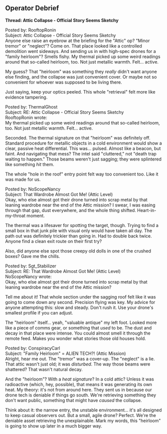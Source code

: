 ## **Operator Debrief**

**Thread: Attic Collapse \- Official Story Seems Sketchy**

Posted by: RooftopRonin  
Subject: Attic Collapse \- Official Story Seems Sketchy  
Anyone else raise an eyebrow at the briefing for the "Attic" op? "Minor tremor" or "neglect"? Come on. That place looked like a controlled demolition went sideways. And sending us in with high-spec drones for a "family heirloom"? Smells fishy. My thermal picked up some weird readings around that so-called heirloom, too. Not just metallic warmth. Felt… active.

My guess? That "heirloom" was something they *really* didn't want anyone else finding, and the collapse was just convenient cover. Or maybe not so convenient for whoever was supposed to be living there.

Just saying, keep your optics peeled. This whole "retrieval" felt more like evidence tampering.

Posted by: ThermalGhost  
Subject: RE: Attic Collapse \- Official Story Seems Sketchy  
RooftopRonin wrote:  
My thermal picked up some weird readings around that so-called heirloom, too. Not just metallic warmth. Felt… active.

Seconded. The thermal signature on that "heirloom" was definitely off. Standard procedure for metallic objects in a cold environment would show a clear, passive heat differential. This was… pulsed. Almost like a beacon, but faint. And navigating that mess? The intel said "cluttered," not "death trap waiting to happen." Those beams weren't just sagging; they were splintered like something *hit* them.

The whole "hole in the roof" entry point felt way too convenient too. Like it was made for us.

Posted by: NoScopeNancy  
Subject: That Wardrobe Almost Got Me\! (Attic Level)  
Okay, who else almost got their drone turned into scrap metal by that leaning wardrobe near the end of the Attic mission? I swear, I was easing through that gap, dust everywhere, and the whole thing shifted. Heart-in-my-throat moment.

The thermal was a lifesaver for spotting the target, though. Trying to find a small box in that junk pile with visual only would have taken all day. The path out was definitely trickier than going in. Had to double back twice. Anyone find a clean exit route on their first try?

Also, did anyone else spot those creepy old dolls in one of the crushed boxes? Gave me the chills.

Posted by: Sgt\_Stabilizer  
Subject: RE: That Wardrobe Almost Got Me\! (Attic Level)  
NoScopeNancy wrote:  
Okay, who else almost got their drone turned into scrap metal by that leaning wardrobe near the end of the Attic mission?

Tell me about it\! That whole section under the sagging roof felt like it was going to come down any second. Precision flying was key. My advice for anyone attempting this: slow and steady. Don't rush it. Use your drone's smallest profile if you can adjust.

The "heirloom" itself... yeah, "valuable antique" my left foot. Looked more like a piece of comms gear, or something that *used* to be. The dust and decay in that place were intense. You could almost smell it through the remote feed. Makes you wonder what stories those old houses hold.

Posted by: ConspiracyCarl  
Subject: "Family Heirloom" \= ALIEN TECH?\! (Attic Mission)  
Alright, hear me out. The "tremor" was a cover-up. The "neglect" is a lie. That attic wasn't just old; it was *disturbed*. The way those beams were shattered? That wasn't natural decay.

And the "heirloom"? With a *heat signature*? In a cold attic? Unless it was radioactive (which, hey, possible), that means it was generating its own heat. My theory: it's not from around here. They sent us in because our drone tech is deniable if things go south. We're retrieving something they don't want public, something that might have *caused* the collapse.

Think about it: the narrow entry, the unstable environment... it's all designed to keep casual observers out. But a small, agile drone? Perfect. We're the deniable asset retrieving the unexplainable. Mark my words, this "heirloom" is going to show up later in a much bigger way.